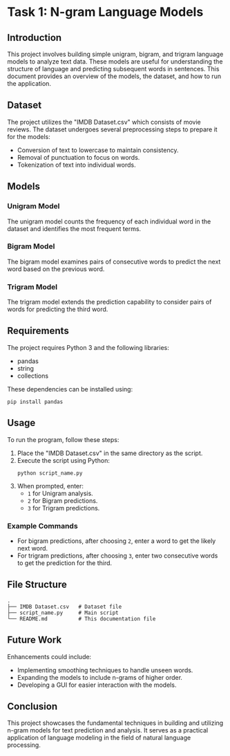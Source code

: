 # Task 1: N-gram Language Models

## Introduction
This project involves building simple unigram, bigram, and trigram language models to analyze text data. These models are useful for understanding the structure of language and predicting subsequent words in sentences. This document provides an overview of the models, the dataset, and how to run the application.

## Dataset
The project utilizes the "IMDB Dataset.csv" which consists of movie reviews. The dataset undergoes several preprocessing steps to prepare it for the models:

- Conversion of text to lowercase to maintain consistency.
- Removal of punctuation to focus on words.
- Tokenization of text into individual words.

## Models
### Unigram Model
The unigram model counts the frequency of each individual word in the dataset and identifies the most frequent terms.

### Bigram Model
The bigram model examines pairs of consecutive words to predict the next word based on the previous word.

### Trigram Model
The trigram model extends the prediction capability to consider pairs of words for predicting the third word.

## Requirements
The project requires Python 3 and the following libraries:
- pandas
- string
- collections

These dependencies can be installed using:
```
pip install pandas
```

## Usage
To run the program, follow these steps:

1. Place the "IMDB Dataset.csv" in the same directory as the script.
2. Execute the script using Python:
   ```
   python script_name.py
   ```
3. When prompted, enter:
   - `1` for Unigram analysis.
   - `2` for Bigram predictions.
   - `3` for Trigram predictions.

### Example Commands
- For bigram predictions, after choosing `2`, enter a word to get the likely next word.
- For trigram predictions, after choosing `3`, enter two consecutive words to get the prediction for the third.

## File Structure
```
.
├── IMDB Dataset.csv   # Dataset file
├── script_name.py     # Main script
└── README.md          # This documentation file
```

## Future Work
Enhancements could include:
- Implementing smoothing techniques to handle unseen words.
- Expanding the models to include n-grams of higher order.
- Developing a GUI for easier interaction with the models.

## Conclusion
This project showcases the fundamental techniques in building and utilizing n-gram models for text prediction and analysis. It serves as a practical application of language modeling in the field of natural language processing.
```
